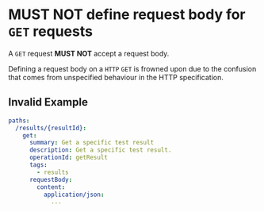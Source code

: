 # **MUST NOT** define request body for `GET` requests

A `GET` request **MUST NOT** accept a request body.

Defining a request body on a `HTTP` `GET` is frowned upon due to the confusion that comes from unspecified behaviour in the HTTP specification.

## Invalid Example

``` yaml
paths:
  /results/{resultId}:
    get:
      summary: Get a specific test result
      description: Get a specific test result.
      operationId: getResult
      tags:
        - results
      requestBody:
        content:
          application/json:
            ...
```
